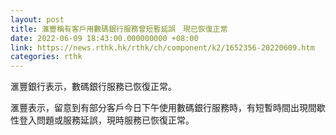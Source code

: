 ```yaml
---
layout: post
title: 滙豐稱有客戶用數碼銀行服務曾短暫延誤　現已恢復正常
date: 2022-06-09 18:43:00.000000000 +08:00
link: https://news.rthk.hk/rthk/ch/component/k2/1652356-20220609.htm
categories: rthk
---
```


滙豐銀行表示，數碼銀行服務已恢復正常。

滙豐表示，留意到有部分客戶今日下午使用數碼銀行服務時，有短暫時間出現間歇性登入問題或服務延誤，現時服務已恢復正常。
